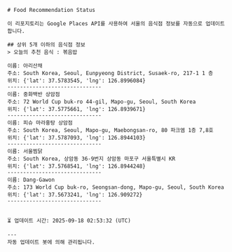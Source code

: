 
    # Food Recommendation Status

    이 리포지토리는 Google Places API를 사용하여 서울의 음식점 정보를 자동으로 업데이트합니다.

    ## 상위 5개 이하의 음식점 정보
    > 오늘의 추천 음식 : 볶음밥

	이름: 아리산채
	주소: South Korea, Seoul, Eunpyeong District, Susaek-ro, 217-1 1 층
	위치: {'lat': 37.5783545, 'lng': 126.8996084}
	------------------------------
	이름: 중화백반 상암점
	주소: 72 World Cup buk-ro 44-gil, Mapo-gu, Seoul, South Korea
	위치: {'lat': 37.5775661, 'lng': 126.8939671}
	------------------------------
	이름: 피슈 마라홍탕 상암점
	주소: South Korea, Seoul, Mapo-gu, Maebongsan-ro, 80 파크엠 1층 7,8호
	위치: {'lat': 37.5787093, 'lng': 126.8944103}
	------------------------------
	이름: 서울찜닭
	주소: South Korea, 상암동 36-9번지 상암동 마포구 서울특별시 KR
	위치: {'lat': 37.5768541, 'lng': 126.8944248}
	------------------------------
	이름: Dang-Gawon
	주소: 173 World Cup buk-ro, Seongsan-dong, Mapo-gu, Seoul, South Korea
	위치: {'lat': 37.5673241, 'lng': 126.909272}
	------------------------------


    ⏳ 업데이트 시간: 2025-09-18 02:53:32 (UTC)

    ---
    자동 업데이트 봇에 의해 관리됩니다.
    